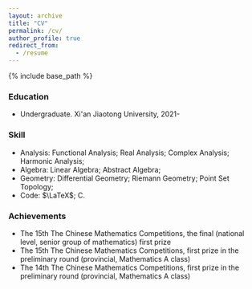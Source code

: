 ```yaml
---
layout: archive
title: "CV"
permalink: /cv/
author_profile: true
redirect_from:
  - /resume
---
```


{% include base_path %}

### Education

* Undergraduate. Xi'an Jiaotong University, 2021-

### Skill

* Analysis: Functional Analysis; Real Analysis; Complex Analysis; Harmonic Analysis;
* Algebra: Linear Algebra; Abstract Algebra;
* Geometry: Differential Geometry; Riemann Geometry; Point Set Topology;
* Code: $\LaTeX$; C.

### Achievements


* The 15th The Chinese Mathematics Competitions, the final (national level, senior group of mathematics) first prize
* The 15th The Chinese Mathematics Competitions, first prize in the preliminary round (provincial, Mathematics A class)
* The 14th The Chinese Mathematics Competitions, first prize in the preliminary round (provincial, Mathematics A class)
